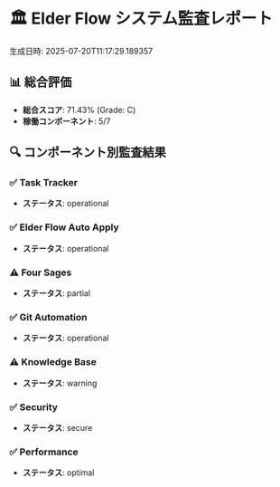 # 🏛️ Elder Flow システム監査レポート
生成日時: 2025-07-20T11:17:29.189357

## 📊 総合評価
- **総合スコア**: 71.43% (Grade: C)
- **稼働コンポーネント**: 5/7

## 🔍 コンポーネント別監査結果

### ✅ Task Tracker
- **ステータス**: operational

### ✅ Elder Flow Auto Apply
- **ステータス**: operational

### ⚠️ Four Sages
- **ステータス**: partial

### ✅ Git Automation
- **ステータス**: operational

### ⚠️ Knowledge Base
- **ステータス**: warning

### ✅ Security
- **ステータス**: secure

### ✅ Performance
- **ステータス**: optimal
